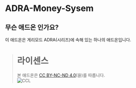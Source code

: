 # ADRA-Money-Sysem

## 무슨 애드온 인가요?
이 애드온은 게리모드 ADRA(시리즈)에 속해 있는 하나의 애드온입니다.

> # 라이센스
> 본 애드온은 [CC BY-NC-ND 4.0](https://creativecommons.org/licenses/by-nc-nd/4.0/)(을)를 따릅니다.    
> ![CCL](https://i.creativecommons.org/l/by-nc-nd/4.0/88x31.png)
